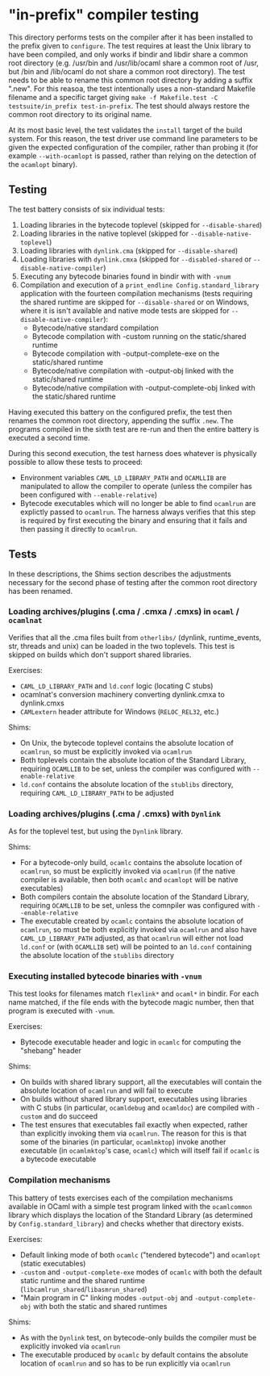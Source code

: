 # "in-prefix" compiler testing

This directory performs tests on the compiler after it has been installed to the
prefix given to `configure`. The test requires at least the Unix library to have
been compiled, and only works if bindir and libdir share a common root directory
(e.g. /usr/bin and /usr/lib/ocaml share a common root of /usr, but /bin and
/lib/ocaml do not share a common root directory). The test needs to be able to
rename this common root directory by adding a suffix ".new". For this reasoa,
the test intentionally uses a non-standard Makefile filename and a specific
target giving `make -f Makefile.test -C testsuite/in_prefix test-in-prefix`. The
test should always restore the common root directory to its original name.

At its most basic level, the test validates the `install` target of the build
system. For this reason, the test driver use command line parameters to be
given the expected configuration of the compiler, rather than probing it (for
example `--with-ocamlopt` is passed, rather than relying on the detection of the
`ocamlopt` binary).

## Testing

The test battery consists of six individual tests:

1. Loading libraries in the bytecode toplevel (skipped for `--disable-shared`)
2. Loading libraries in the native toplevel (skipped for
   `--disable-native-toplevel`)
3. Loading libraries with `dynlink.cma` (skipped for `--disable-shared`)
4. Loading libraries with `dynlink.cmxa` (skipped for `--disabled-shared` or
   `--disable-native-compiler`)
5. Executing any bytecode binaries found in bindir with with `-vnum`
6. Compilation and execution of a `print_endline Config.standard_library`
   application with the fourteen compilation mechanisms (tests requiring the
   shared runtime are skipped for `--disable-shared` or on Windows, where it is
   isn't available and native mode tests are skipped for
   `--disable-native-compiler`):
   - Bytecode/native standard compilation
   - Bytecode compilation with -custom running on the static/shared runtime
   - Bytecode compilation with -output-complete-exe on the static/shared runtime
   - Bytecode/native compilation with -output-obj linked with the static/shared
     runtime
   - Bytecode/native compilation with -output-complete-obj linked with the
     static/shared runtime

Having executed this battery on the configured prefix, the test then renames the
common root directory, appending the suffix `.new`. The programs compiled in the
sixth test are re-run and then the entire battery is executed a second time.

During this second execution, the test harness does whatever is physically
possible to allow these tests to proceed:
- Environment variables `CAML_LD_LIBRARY_PATH` and `OCAMLLIB` are manipulated to
  allow the compiler to operate (unless the compiler has been configured with
  `--enable-relative`)
- Bytecode executables which will no longer be able to find `ocamlrun` are
  explictly passed to `ocamlrun`. The harness always verifies that this step is
  required by first executing the binary and ensuring that it fails and then
  passing it directly to `ocamlrun`.

## Tests

In these descriptions, the Shims section describes the adjustments necessary for
the second phase of testing after the common root directory has been renamed.

### Loading archives/plugins (.cma / .cmxa / .cmxs) in `ocaml` / `ocamlnat`

Verifies that all the .cma files built from `otherlibs/` (dynlink,
runtime\_events, str, threads and unix) can be loaded in the two toplevels.
This test is skipped on builds which don't support shared libraries.

Exercises:
- `CAML_LD_LIBRARY_PATH` and `ld.conf` logic (locating C stubs)
- ocamlnat's conversion machinery converting dynlink.cmxa to dynlink.cmxs
- `CAMLextern` header attribute for Windows (`RELOC_REL32`, etc.)

Shims:
- On Unix, the bytecode toplevel contains the absolute location of `ocamlrun`,
  so must be explicitly invoked via `ocamlrun`
- Both toplevels contain the absolute location of the Standard Library,
  requiring `OCAMLLIB` to be set, unless the compiler was configured with
  `--enable-relative`
- `ld.conf` contains the absolute location of the `stublibs` directory,
  requiring `CAML_LD_LIBRARY_PATH` to be adjusted

### Loading archives/plugins (.cma / .cmxs) with `Dynlink`

As for the toplevel test, but using the `Dynlink` library.

Shims:
- For a bytecode-only build, `ocamlc` contains the absolute location of
  `ocamlrun`, so must be explicitly invoked via `ocamlrun` (if the native
  compiler is available, then both `ocamlc` and `ocamlopt` will be native
  executables)
- Both compilers contain the absolute location of the Standard Library,
  requiring `OCAMLLIB` to be set, unless the comnpiler was configured with
  `--enable-relative`
- The executable created by `ocamlc` contains the absolute location of
  `ocamlrun`, so must be both explicitly invoked via `ocamlrun` and also have
  `CAML_LD_LIBRARY_PATH` adjusted, as that `ocamlrun` will either not load
  `ld.conf` or (with `OCAMLLIB` set) will be pointed to an `ld.conf` containing
  the absolute location of the `stublibs` directory

### Executing installed bytecode binaries with `-vnum`

This test looks for filenames match `flexlink*` and `ocaml*` in bindir. For each
name matched, if the file ends with the bytecode magic number, then that program
is executed with `-vnum`.

Exercises:
- Bytecode executable header and logic in `ocamlc` for computing the "shebang"
  header

Shims:
- On builds with shared library support, all the executables will contain the
  absolute location of `ocamlrun` and will fail to execute
- On builds without shared library support, executables using libraries with
  C stubs (in particular, `ocamldebug` and `ocamldoc`) are compiled with
  `-custom` and do succeed
- The test ensures that executables fail exactly when expected, rather than
  explicitly invoking them via `ocamlrun`. The reason for this is that some of
  the binaries (in particular, `ocamlmktop`) invoke another executable (in
  `ocamlmktop`'s case, `ocamlc`) which will itself fail if `ocamlc` is a
  bytecode executable

### Compilation mechanisms

This battery of tests exercises each of the compilation mechanisms available in
OCaml with a simple test program linked with the `ocamlcommon` library which
displays the location of the Standard Library (as determined by
`Config.standard_library`) and checks whether that directory exists.

Exercises:
- Default linking mode of both `ocamlc` ("tendered bytecode") and `ocamlopt`
  (static executables)
- `-custom` and `-output-complete-exe` modes of `ocamlc` with both the default
  static runtime and the shared runtime (`libcamlrun_shared`/`libasmrun_shared`)
- "Main program in C" linking modes `-output-obj` and `-output-complete-obj`
  with both the static and shared runtimes

Shims:
- As with the `Dynlink` test, on bytecode-only builds the compiler must be
  explicitly invoked via `ocamlrun`
- The executable produced by `ocamlc` by default contains the absolute location
  of `ocamlrun` and so has to be run explicitly via `ocamlrun`
